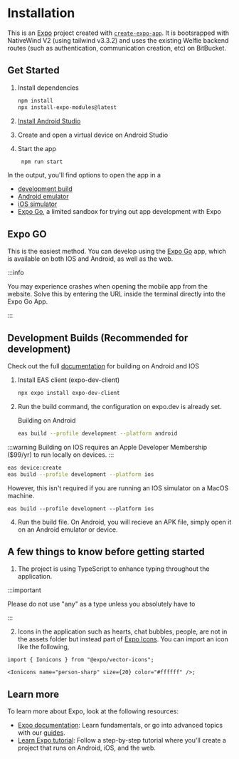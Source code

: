 # Installation

This is an [Expo](https://expo.dev) project created with [`create-expo-app`](https://www.npmjs.com/package/create-expo-app). It is bootsrapped with NativeWind V2 (using tailwind v3.3.2) and uses the existing Welfie backend routes (such as authentication, communication creation, etc) on BitBucket.

## Get Started

1. Install dependencies

   ```bash
   npm install
   npx install-expo-modules@latest
   ```

2. [Install Android Studio](https://developer.android.com/studio)

3. Create and open a virtual device on Android Studio

4. Start the app

   ```bash
    npm run start
   ```

In the output, you'll find options to open the app in a

- [development build](https://docs.expo.dev/develop/development-builds/introduction/)
- [Android emulator](https://docs.expo.dev/workflow/android-studio-emulator/)
- [iOS simulator](https://docs.expo.dev/workflow/ios-simulator/)
- [Expo Go](https://expo.dev/go), a limited sandbox for trying out app development with Expo

## Expo GO
This is the easiest method. You can develop using the [Expo Go](https://expo.dev/go) app, which is available on both IOS and Android, as well as the web.

:::info

You may experience crashes when opening the mobile app from the website. Solve this by entering the URL inside the terminal directly into the Expo Go App.

:::

## Development Builds (Recommended for development)
Check out the full [documentation](https://docs.expo.dev/develop/development-builds/create-a-build/) for building on Android and IOS

1. Install EAS client (expo-dev-client)
   ```bash
   npx expo install expo-dev-client
   ```

2. Run the build command, the configuration on expo.dev is already set.

   Building on Android
   ```bash
   eas build --profile development --platform android
   ```

:::warning
   Building on IOS requires an Apple Developer Membership ($99/yr) to run locally on devices.
:::
   ```bash
   eas device:create
   eas build --profile development --platform ios
   ```

   However, this isn't required if you are running an IOS simulator on a MacOS machine.
   ```
   eas build --profile development --platform ios
   ```
   4. Run the build file. On Android, you will recieve an APK file, simply open it on an Android emulator or device.

## A few things to know before getting started

1. The project is using TypeScript to enhance typing throughout the application.

:::important

Please do not use "any" as a type unless you absolutely have to

:::

2. Icons in the application such as hearts, chat bubbles, people, are not in the assets folder but instead part of [Expo Icons](https://docs.expo.dev/guides/icons/). You can import an icon like the following,

```tsx
import { Ionicons } from "@expo/vector-icons";

<Ionicons name="person-sharp" size={20} color="#ffffff" />;
```

## Learn more

To learn more about Expo, look at the following resources:

- [Expo documentation](https://docs.expo.dev/): Learn fundamentals, or go into advanced topics with our [guides](https://docs.expo.dev/guides).
- [Learn Expo tutorial](https://docs.expo.dev/tutorial/introduction/): Follow a step-by-step tutorial where you'll create a project that runs on Android, iOS, and the web.
